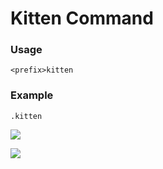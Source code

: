 # Kitten Command

### Usage

```
<prefix>kitten
```

### Example

```
.kitten
```

![](https://cdn.discordapp.com/attachments/282295514727448587/358943557253464065/image.png)

![](https://cdn.discordapp.com/attachments/282295514727448587/358943414949117952/sweetpuppy.gif)

